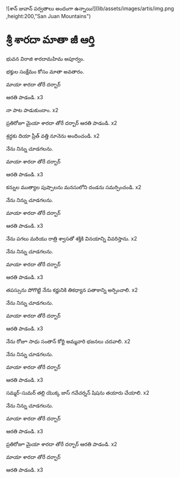 ![శాన్ జువాన్ పర్వతాలు అందంగా ఉన్నాయి!](lib/assets/images/artis/img.png ,height:200,"San Juan Mountains")

# శ్రీ శారదా మాతా జీ ఆర్తి

భువన విరాజి శారదామహిమ అపూర్వం.

భక్తుల సంక్షేమం కోసం మాతా అవతారం.

మాయా శారదా తోరే దర్బార్

ఆరతి పాడండి. x3

నా పాట పాడుకుందాం. x2

ప్రతిరోజూ మైయా శారదా తోరే దర్బార్ ఆరతి పాడండి. x2

శ్రద్ధకు దియా ప్రీత్ వత్తి నూనెను అందించండి. x2

నేను నిన్ను చూడగలను.

మాయా శారదా తోరే దర్బార్

ఆరతి పాడండి. x3

కన్నుల ముత్యాల పుష్పాలను మనసులోని దండను సమర్పించండి. x2

నేను నిన్ను చూడగలను.

మాయా శారదా తోరే దర్బార్

ఆరతి పాడండి. x3

నేను పగలు మరియు రాత్రి శ్వాసతో శక్తికి వినయాన్ని వివరిస్తాను. x2

నేను నిన్ను చూడగలను.

మాయా శారదా తోరే దర్బార్

ఆరతి పాడండి. x3

తపస్సును పోగొట్టి నేను కర్ణునికి తికధ్యాన పతాకాన్ని అర్పించాలి. x2

నేను నిన్ను చూడగలను.

మాయా శారదా తోరే దర్బార్

ఆరతి పాడండి. x3

నేను రోజూ సాధు సంతాన్ కోర్టి అమ్మవారి భజనలు చదవాలి. x2

నేను నిన్ను చూడగలను.

మాయా శారదా తోరే దర్బార్

ఆరతి పాడండి. x3

సమ్మర్-సుమర్ తల్లి యొక్క జాస్ గవేచర్నన్ షిషను తయారు చేయాలి. x2

నేను నిన్ను చూడగలను.

మాయా శారదా తోరే దర్బార్

ఆరతి పాడండి. x3

ప్రతిరోజూ మైయా శారదా తోరే దర్బార్ ఆరతి పాడండి. x2

మాయా శారదా తోరే దర్బార్

ఆరతి పాడండి. x3